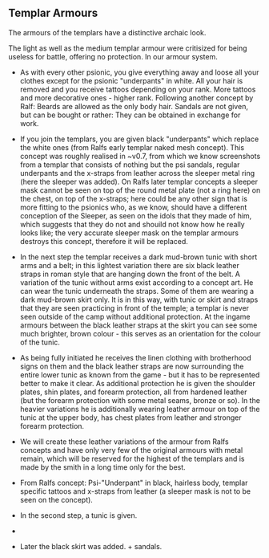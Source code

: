 ## Templar Armours

The armours of the templars have a distinctive archaic look. 

The light as well as the medium templar armour were critisized for being useless for battle, offering no protection. In our armour system.

* As with every other psionic, you give everything away and loose all your clothes except for the psionic "underpants" in white. All your hair is removed and you receive tattoos depending on your rank. More tattoos and more decorative ones - higher rank. Following another concept by Ralf: Beards are allowed as the only body hair. Sandals are not given, but can be bought or rather: They can be obtained in exchange for work. 

* If you join the templars, you are given black "underpants" which replace the white ones (from Ralfs early templar naked mesh concept). This concept was roughly realised in ~v0.7, from which we know screenshots from a templar that consists of nothing but the psi sandals, regular underpants and the x-straps from leather across the sleeper metal ring (here the sleeper was added). On Ralfs later templar concepts a sleeper mask cannot be seen on top of the round metal plate (not a ring here) on the chest, on top of the x-straps; here could be any other sign that is more fitting to the psionics who, as we know, should have a different conception of the Sleeper, as seen on the idols that they made of him, which suggests that they do not and shouild not know how he really looks like; the very accurate sleeper mask on the templar armours destroys this concept, therefore it will be replaced. 

* In the next step the templar receives a dark mud-brown tunic with short arms and a belt; in this lightest variation there are six black leather straps in roman style that are hanging down the front of the belt. A variation of the tunic without arms exist according to a concept art. He can wear the tunic underneath the straps. Some of them are wearing a dark mud-brown skirt only. It is in this way, with tunic or skirt and straps that they are seen practicing in front of the temple; a templar is never seen outside of the camp without additional protection. At the ingame armours between the black leather straps at the skirt you can see some much brighter, brown colour - this serves as an orientation for the colour of the tunic.

* As being fully initiated he receives the linen clothing with brotherhood signs on them and the black leather straps are now surrounding the entire lower tunic as known from the game - but it has to be represented better to make it clear. As additional protection he is given the shoulder plates, shin plates, and forearm protection, all from hardened leather (but the forearm protection with some metal seams, bronze or so). In the heavier variations he is additionally wearing leather armour on top of the tunic at the upper body, has chest plates from leather and stronger forearm protection. 

* We will create these leather variations of the armour from Ralfs concepts and have only very few of the original armours with metal remain, which will be reserved for the highest of the templars and is made by the smith in a long time only for the best. 




* From Ralfs concept: Psi-"Underpant" in black, hairless body, templar specific tattoos and x-straps from leather (a sleeper mask is not to be seen on the concept).

* In the second step, a tunic is given. 

* 
* Later the black skirt was added. + sandals.